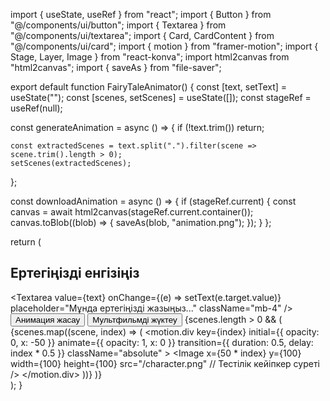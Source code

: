 import { useState, useRef } from "react";
import { Button } from "@/components/ui/button";
import { Textarea } from "@/components/ui/textarea";
import { Card, CardContent } from "@/components/ui/card";
import { motion } from "framer-motion";
import { Stage, Layer, Image } from "react-konva";
import html2canvas from "html2canvas";
import { saveAs } from "file-saver";

export default function FairyTaleAnimator() {
  const [text, setText] = useState("");
  const [scenes, setScenes] = useState([]);
  const stageRef = useRef(null);

  const generateAnimation = async () => {
    if (!text.trim()) return;
    
    const extractedScenes = text.split(".").filter(scene => scene.trim().length > 0);
    setScenes(extractedScenes);
  };

  const downloadAnimation = async () => {
    if (stageRef.current) {
      const canvas = await html2canvas(stageRef.current.container());
      canvas.toBlob((blob) => {
        saveAs(blob, "animation.png");
      });
    }
  };

  return (
    <div className="flex flex-col items-center p-6">
      <Card className="w-full max-w-2xl p-4">
        <CardContent>
          <h2 className="text-xl font-bold mb-2">Ертегіңізді енгізіңіз</h2>
          <Textarea
            value={text}
            onChange={(e) => setText(e.target.value)}
            placeholder="Мұнда ертегіңізді жазыңыз..."
            className="mb-4"
          />
          <Button onClick={generateAnimation} className="mr-2">Анимация жасау</Button>
          <Button onClick={downloadAnimation} className="bg-green-500">Мультфильмді жүктеу</Button>
          {scenes.length > 0 && (
            <Stage ref={stageRef} width={500} height={300} className="mt-4 border border-gray-300">
              <Layer>
                {scenes.map((scene, index) => (
                  <motion.div 
                    key={index} 
                    initial={{ opacity: 0, x: -50 }} 
                    animate={{ opacity: 1, x: 0 }} 
                    transition={{ duration: 0.5, delay: index * 0.5 }}
                    className="absolute"
                  >
                    <Image
                      x={50 * index}
                      y={100}
                      width={100}
                      height={100}
                      src="/character.png" // Тестілік кейіпкер суреті
                    />
                  </motion.div>
                ))}
              </Layer>
            </Stage>
          )}
        </CardContent>
      </Card>
    </div>
  );
}
